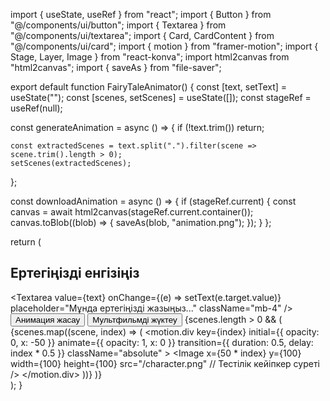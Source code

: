 import { useState, useRef } from "react";
import { Button } from "@/components/ui/button";
import { Textarea } from "@/components/ui/textarea";
import { Card, CardContent } from "@/components/ui/card";
import { motion } from "framer-motion";
import { Stage, Layer, Image } from "react-konva";
import html2canvas from "html2canvas";
import { saveAs } from "file-saver";

export default function FairyTaleAnimator() {
  const [text, setText] = useState("");
  const [scenes, setScenes] = useState([]);
  const stageRef = useRef(null);

  const generateAnimation = async () => {
    if (!text.trim()) return;
    
    const extractedScenes = text.split(".").filter(scene => scene.trim().length > 0);
    setScenes(extractedScenes);
  };

  const downloadAnimation = async () => {
    if (stageRef.current) {
      const canvas = await html2canvas(stageRef.current.container());
      canvas.toBlob((blob) => {
        saveAs(blob, "animation.png");
      });
    }
  };

  return (
    <div className="flex flex-col items-center p-6">
      <Card className="w-full max-w-2xl p-4">
        <CardContent>
          <h2 className="text-xl font-bold mb-2">Ертегіңізді енгізіңіз</h2>
          <Textarea
            value={text}
            onChange={(e) => setText(e.target.value)}
            placeholder="Мұнда ертегіңізді жазыңыз..."
            className="mb-4"
          />
          <Button onClick={generateAnimation} className="mr-2">Анимация жасау</Button>
          <Button onClick={downloadAnimation} className="bg-green-500">Мультфильмді жүктеу</Button>
          {scenes.length > 0 && (
            <Stage ref={stageRef} width={500} height={300} className="mt-4 border border-gray-300">
              <Layer>
                {scenes.map((scene, index) => (
                  <motion.div 
                    key={index} 
                    initial={{ opacity: 0, x: -50 }} 
                    animate={{ opacity: 1, x: 0 }} 
                    transition={{ duration: 0.5, delay: index * 0.5 }}
                    className="absolute"
                  >
                    <Image
                      x={50 * index}
                      y={100}
                      width={100}
                      height={100}
                      src="/character.png" // Тестілік кейіпкер суреті
                    />
                  </motion.div>
                ))}
              </Layer>
            </Stage>
          )}
        </CardContent>
      </Card>
    </div>
  );
}
